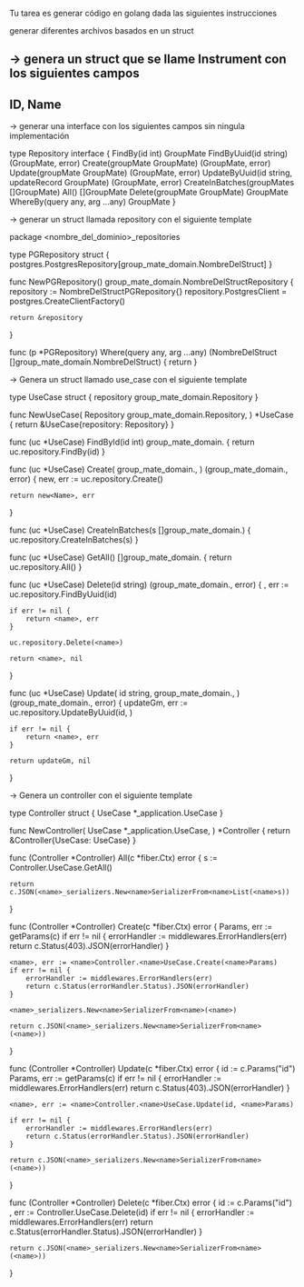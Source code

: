 Tu tarea es generar código en golang dada las siguientes instrucciones

generar diferentes archivos basados en un struct

-> genera un struct que se llame Instrument con los siguientes campos
---
ID,
Name
---

-> generar una interface con los siguientes campos sin ningula implementación

type <NombreDelStruct>Repository interface {
	FindBy(id int) GroupMate
	FindByUuid(id string) (GroupMate, error)
	Create(groupMate GroupMate) (GroupMate, error)
	Update(groupMate GroupMate) (GroupMate, error)
	UpdateByUuid(id string, updateRecord GroupMate) (GroupMate, error)
	CreateInBatches(groupMates []GroupMate)
	All() []GroupMate
	Delete(groupMate GroupMate) GroupMate
	WhereBy(query any, arg ...any) GroupMate
}


-> generar un struct llamada repository con el siguiente template

package <nombre_del_dominio>_repositories

type <NombreDelStruct>PGRepository struct {
	postgres.PostgresRepository[group_mate_domain.NombreDelStruct]
}

func New<NombreDelStruct>PGRepository() group_mate_domain.NombreDelStructRepository {
	repository := NombreDelStructPGRepository{}
	repository.PostgresClient = postgres.CreateClientFactory()

	return &repository
}

func (p *<NombreDelStruct>PGRepository) Where(query any, arg ...any) (NombreDelStruct []group_mate_domain.NombreDelStruct) {
	return
}

-> Genera un struct llamado use_case con el siguiente template

type <Name>UseCase struct {
	repository group_mate_domain.<Name>Repository
}

func New<Name>UseCase(
	Repository group_mate_domain.<Name>Repository,
) *<Name>UseCase {
	return &<Name>UseCase{repository: Repository}
}

func (uc *<Name>UseCase) FindById(id int) group_mate_domain.<Name> {
	return uc.repository.FindBy(id)
}

func (uc *<Name>UseCase) Create(
	<Name> group_mate_domain.<Name>,
) (group_mate_domain.<Name>, error) {
	new<Name>, err := uc.repository.Create(<Name>)

	return new<Name>, err
}

func (uc *<name>UseCase) CreateInBatches(<name>s []group_mate_domain.<name>) {
	uc.repository.CreateInBatches(<name>s)
}

func (uc *<name>UseCase) GetAll() []group_mate_domain.<name> {
	return uc.repository.All()
}

func (uc *<name>UseCase) Delete(id string) (group_mate_domain.<name>, error) {
	<name>, err := uc.repository.FindByUuid(id)

	if err != nil {
		return <name>, err
	}

	uc.repository.Delete(<name>)

	return <name>, nil
}

func (uc *<name>UseCase) Update(
	id string, <name> group_mate_domain.<name>,
) (group_mate_domain.<name>, error) {
	updateGm, err := uc.repository.UpdateByUuid(id, <name>)

	if err != nil {
		return <name>, err
	}

	return updateGm, nil
}

-> Genera un controller con el siguiente template

type <name>Controller struct {
	<name>UseCase *<name>_application.<name>UseCase
}

func New<name>Controller(
	<name>UseCase *<name>_application.<name>UseCase,
) *<name>Controller {
	return &<name>Controller{<name>UseCase: <name>UseCase}
}

func (<name>Controller *<name>Controller) All<name>(c *fiber.Ctx) error {
	<name>s := <name>Controller.<name>UseCase.GetAll()

	return c.JSON(<name>_serializers.New<name>SerializerFrom<name>List(<name>s))
}

func (<name>Controller *<name>Controller) Create<name>(c *fiber.Ctx) error {
	<name>Params, err := getParams<name>(c)
	if err != nil {
		errorHandler := middlewares.ErrorHandlers(err)
		return c.Status(403).JSON(errorHandler)
	}

	<name>, err := <name>Controller.<name>UseCase.Create(<name>Params)
	if err != nil {
		errorHandler := middlewares.ErrorHandlers(err)
		return c.Status(errorHandler.Status).JSON(errorHandler)
	}

	<name>_serializers.New<name>SerializerFrom<name>(<name>)

	return c.JSON(<name>_serializers.New<name>SerializerFrom<name>(<name>))
}

func (<name>Controller *<name>Controller) Update<name>(c *fiber.Ctx) error {
	id := c.Params("id")
	<name>Params, err := getParams<name>(c)
	if err != nil {
		errorHandler := middlewares.ErrorHandlers(err)
		return c.Status(403).JSON(errorHandler)
	}

	<name>, err := <name>Controller.<name>UseCase.Update(id, <name>Params)

	if err != nil {
		errorHandler := middlewares.ErrorHandlers(err)
		return c.Status(errorHandler.Status).JSON(errorHandler)
	}

	return c.JSON(<name>_serializers.New<name>SerializerFrom<name>(<name>))
}

func (<name>Controller *<name>Controller) Delete<name>(c *fiber.Ctx) error {
	id := c.Params("id")
	<name>, err := <name>Controller.<name>UseCase.Delete(id)
	if err != nil {
		errorHandler := middlewares.ErrorHandlers(err)
		return c.Status(errorHandler.Status).JSON(errorHandler)
	}

	return c.JSON(<name>_serializers.New<name>SerializerFrom<name>(<name>))
}
